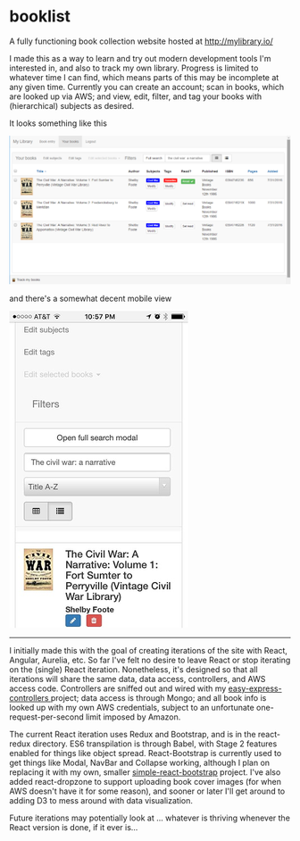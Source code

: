 # booklist

A fully functioning book collection website hosted at http://mylibrary.io/ 

I made this as a way to learn and try out modern development tools I'm interested in, and also to track my own library. Progress is limited to whatever time I can find, which means parts of this may be incomplete at any given time.  Currently you can create an account; scan in books, which are looked up via AWS; and view, edit, filter, and tag your books with (hierarchical) subjects as desired.

It looks something like this 

![desktop grid view](static/readmePics/bookGridView.png)

and there's a somewhat decent mobile view

<img src="static/readmePics/bookBasicListView.jpg" alt="mobile friendly view 1" style="width: 320px; height: 568px"/>

---

I initially made this with the goal of creating iterations of the site with React, Angular, Aurelia, etc. So far I've felt no desire to leave React or stop iterating on the (single) React iteration. Nonetheless, it's designed so that all iterations will share the same data, data access, controllers, and AWS access code.  Controllers are sniffed out and wired with my [easy-express-controllers 
](https://www.npmjs.com/package/easy-express-controllers) project; data access is through Mongo; and all book info is looked up with my own AWS credentials, subject to an unfortunate one-request-per-second limit imposed by Amazon.

The current React iteration uses Redux and Bootstrap, and is in the react-redux directory.  ES6 transpilation is through Babel, with Stage 2 features enabled for things like object spread.  React-Bootstrap is currently used to get things like Modal, NavBar and Collapse working, although I plan on replacing it with my own, smaller [simple-react-bootstrap](https://www.npmjs.com/package/simple-react-bootstrap) project. I've also added react-dropzone to support uploading book cover images (for when AWS doesn't have it for some reason), and sooner or later I'll get around to adding D3 to mess around with data visualization.

Future iterations may potentially look at ... whatever is thriving whenever the React version is done, if it ever is...